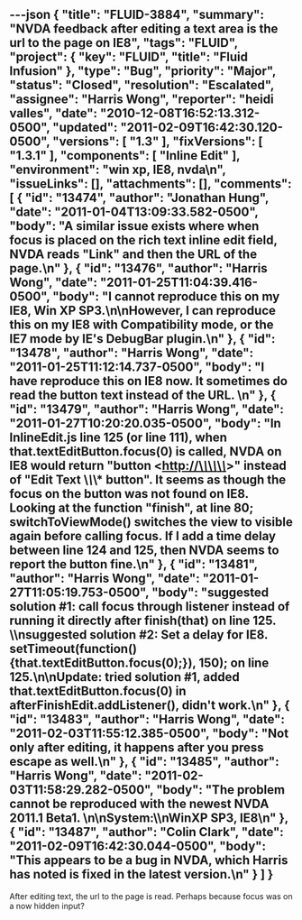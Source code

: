 ---json
{
  "title": "FLUID-3884",
  "summary": "NVDA feedback after editing a text area is the url to the page on IE8",
  "tags": "FLUID",
  "project": {
    "key": "FLUID",
    "title": "Fluid Infusion"
  },
  "type": "Bug",
  "priority": "Major",
  "status": "Closed",
  "resolution": "Escalated",
  "assignee": "Harris Wong",
  "reporter": "heidi valles",
  "date": "2010-12-08T16:52:13.312-0500",
  "updated": "2011-02-09T16:42:30.120-0500",
  "versions": [
    "1.3"
  ],
  "fixVersions": [
    "1.3.1"
  ],
  "components": [
    "Inline Edit"
  ],
  "environment": "win xp, IE8, nvda\n",
  "issueLinks": [],
  "attachments": [],
  "comments": [
    {
      "id": "13474",
      "author": "Jonathan Hung",
      "date": "2011-01-04T13:09:33.582-0500",
      "body": "A similar issue exists where when focus is placed on the rich text inline edit field, NVDA reads \"Link\" and then the URL of the page.\n"
    },
    {
      "id": "13476",
      "author": "Harris Wong",
      "date": "2011-01-25T11:04:39.416-0500",
      "body": "I cannot reproduce this on my IE8, Win XP SP3.\n\nHowever, I can reproduce this on my IE8 with Compatibility mode, or the IE7 mode by IE's DebugBar plugin.\n"
    },
    {
      "id": "13478",
      "author": "Harris Wong",
      "date": "2011-01-25T11:12:14.737-0500",
      "body": "I have reproduce this on IE8 now.  It sometimes do read the button text instead of the URL. &#x20;\n"
    },
    {
      "id": "13479",
      "author": "Harris Wong",
      "date": "2011-01-27T10:20:20.035-0500",
      "body": "In InlineEdit.js line 125 (or line 111), when that.textEditButton.focus(0) is called, NVDA on IE8 would return \"button <[http://\\*\\*\\*\\*\\*\\*](http://******/)>\" instead of \"Edit Text \\*\\*\\* button\".  It seems as though the focus on the button was not found on IE8.  Looking at the function \"finish\", at line 80; switchToViewMode() switches the view to visible again before calling focus.  If I add a time delay between line 124 and 125, then NVDA seems to report the button fine.\n"
    },
    {
      "id": "13481",
      "author": "Harris Wong",
      "date": "2011-01-27T11:05:19.753-0500",
      "body": "suggested solution #1: call focus through listener instead of running it directly after finish(that) on line 125.  \\\nsuggested solution #2: Set a delay for IE8.  setTimeout(function(){that.textEditButton.focus(0);}), 150); on line 125.\n\nUpdate: tried solution #1, added that.textEditButton.focus(0) in afterFinishEdit.addListener(), didn't work.\n"
    },
    {
      "id": "13483",
      "author": "Harris Wong",
      "date": "2011-02-03T11:55:12.385-0500",
      "body": "Not only after editing, it happens after you press escape as well.\n"
    },
    {
      "id": "13485",
      "author": "Harris Wong",
      "date": "2011-02-03T11:58:29.282-0500",
      "body": "The problem cannot be reproduced with the newest NVDA 2011.1 Beta1. &#x20;\n\nSystem:\\\nWinXP SP3, IE8\n"
    },
    {
      "id": "13487",
      "author": "Colin Clark",
      "date": "2011-02-09T16:42:30.044-0500",
      "body": "This appears to be a bug in NVDA, which Harris has noted is fixed in the latest version.\n"
    }
  ]
}
---
After editing text, the url to the page is read. Perhaps because focus was on a now hidden input?

        